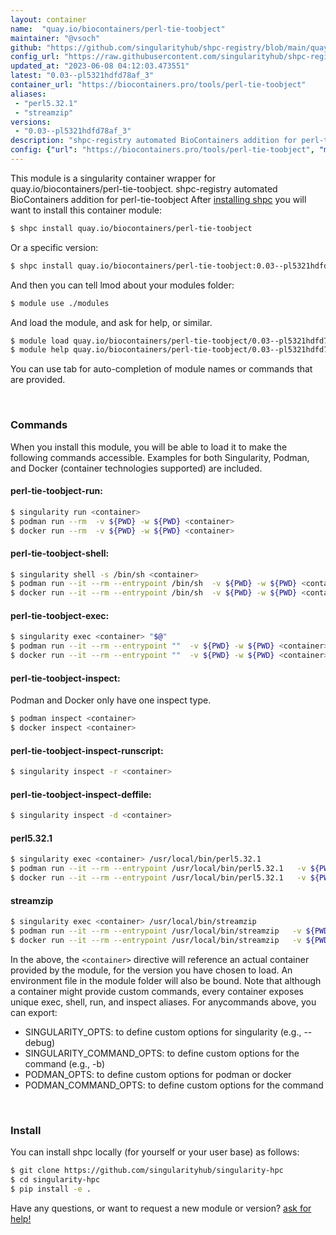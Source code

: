 ```yaml
---
layout: container
name:  "quay.io/biocontainers/perl-tie-toobject"
maintainer: "@vsoch"
github: "https://github.com/singularityhub/shpc-registry/blob/main/quay.io/biocontainers/perl-tie-toobject/container.yaml"
config_url: "https://raw.githubusercontent.com/singularityhub/shpc-registry/main/quay.io/biocontainers/perl-tie-toobject/container.yaml"
updated_at: "2023-06-08 04:12:03.473551"
latest: "0.03--pl5321hdfd78af_3"
container_url: "https://biocontainers.pro/tools/perl-tie-toobject"
aliases:
 - "perl5.32.1"
 - "streamzip"
versions:
 - "0.03--pl5321hdfd78af_3"
description: "shpc-registry automated BioContainers addition for perl-tie-toobject"
config: {"url": "https://biocontainers.pro/tools/perl-tie-toobject", "maintainer": "@vsoch", "description": "shpc-registry automated BioContainers addition for perl-tie-toobject", "latest": {"0.03--pl5321hdfd78af_3": "sha256:98194ad2043ed51932f169432199862e2571522f78fd427e53c51f125a2b4125"}, "tags": {"0.03--pl5321hdfd78af_3": "sha256:98194ad2043ed51932f169432199862e2571522f78fd427e53c51f125a2b4125"}, "docker": "quay.io/biocontainers/perl-tie-toobject", "aliases": {"perl5.32.1": "/usr/local/bin/perl5.32.1", "streamzip": "/usr/local/bin/streamzip"}}
---
```


This module is a singularity container wrapper for quay.io/biocontainers/perl-tie-toobject.
shpc-registry automated BioContainers addition for perl-tie-toobject
After [installing shpc](#install) you will want to install this container module:


```bash
$ shpc install quay.io/biocontainers/perl-tie-toobject
```

Or a specific version:

```bash
$ shpc install quay.io/biocontainers/perl-tie-toobject:0.03--pl5321hdfd78af_3
```

And then you can tell lmod about your modules folder:

```bash
$ module use ./modules
```

And load the module, and ask for help, or similar.

```bash
$ module load quay.io/biocontainers/perl-tie-toobject/0.03--pl5321hdfd78af_3
$ module help quay.io/biocontainers/perl-tie-toobject/0.03--pl5321hdfd78af_3
```

You can use tab for auto-completion of module names or commands that are provided.

<br>

### Commands

When you install this module, you will be able to load it to make the following commands accessible.
Examples for both Singularity, Podman, and Docker (container technologies supported) are included.

#### perl-tie-toobject-run:

```bash
$ singularity run <container>
$ podman run --rm  -v ${PWD} -w ${PWD} <container>
$ docker run --rm  -v ${PWD} -w ${PWD} <container>
```

#### perl-tie-toobject-shell:

```bash
$ singularity shell -s /bin/sh <container>
$ podman run --it --rm --entrypoint /bin/sh  -v ${PWD} -w ${PWD} <container>
$ docker run --it --rm --entrypoint /bin/sh  -v ${PWD} -w ${PWD} <container>
```

#### perl-tie-toobject-exec:

```bash
$ singularity exec <container> "$@"
$ podman run --it --rm --entrypoint ""  -v ${PWD} -w ${PWD} <container> "$@"
$ docker run --it --rm --entrypoint ""  -v ${PWD} -w ${PWD} <container> "$@"
```

#### perl-tie-toobject-inspect:

Podman and Docker only have one inspect type.

```bash
$ podman inspect <container>
$ docker inspect <container>
```

#### perl-tie-toobject-inspect-runscript:

```bash
$ singularity inspect -r <container>
```

#### perl-tie-toobject-inspect-deffile:

```bash
$ singularity inspect -d <container>
```


#### perl5.32.1

```bash
$ singularity exec <container> /usr/local/bin/perl5.32.1
$ podman run --it --rm --entrypoint /usr/local/bin/perl5.32.1   -v ${PWD} -w ${PWD} <container> -c " $@"
$ docker run --it --rm --entrypoint /usr/local/bin/perl5.32.1   -v ${PWD} -w ${PWD} <container> -c " $@"
```


#### streamzip

```bash
$ singularity exec <container> /usr/local/bin/streamzip
$ podman run --it --rm --entrypoint /usr/local/bin/streamzip   -v ${PWD} -w ${PWD} <container> -c " $@"
$ docker run --it --rm --entrypoint /usr/local/bin/streamzip   -v ${PWD} -w ${PWD} <container> -c " $@"
```



In the above, the `<container>` directive will reference an actual container provided
by the module, for the version you have chosen to load. An environment file in the
module folder will also be bound. Note that although a container
might provide custom commands, every container exposes unique exec, shell, run, and
inspect aliases. For anycommands above, you can export:

 - SINGULARITY_OPTS: to define custom options for singularity (e.g., --debug)
 - SINGULARITY_COMMAND_OPTS: to define custom options for the command (e.g., -b)
 - PODMAN_OPTS: to define custom options for podman or docker
 - PODMAN_COMMAND_OPTS: to define custom options for the command

<br>

### Install

You can install shpc locally (for yourself or your user base) as follows:

```bash
$ git clone https://github.com/singularityhub/singularity-hpc
$ cd singularity-hpc
$ pip install -e .
```

Have any questions, or want to request a new module or version? [ask for help!](https://github.com/singularityhub/singularity-hpc/issues)